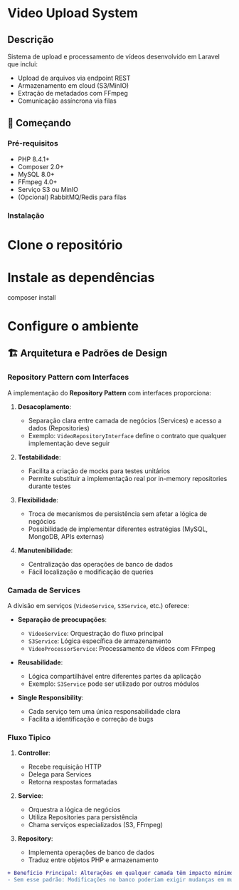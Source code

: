 # Video Upload System

## Descrição
Sistema de upload e processamento de vídeos desenvolvido em Laravel que inclui:
- Upload de arquivos via endpoint REST
- Armazenamento em cloud (S3/MinIO)
- Extração de metadados com FFmpeg
- Comunicação assíncrona via filas

## 🚀 Começando

### Pré-requisitos
- PHP 8.4.1+
- Composer 2.0+
- MySQL 8.0+
- FFmpeg 4.0+
- Serviço S3 ou MinIO
- (Opcional) RabbitMQ/Redis para filas

### Instalação
# Clone o repositório

# Instale as dependências
composer install

# Configure o ambiente


## 🏗️ Arquitetura e Padrões de Design

### Repository Pattern com Interfaces
A implementação do **Repository Pattern** com interfaces proporciona:

1. **Desacoplamento**:
   - Separação clara entre camada de negócios (Services) e acesso a dados (Repositories)
   - Exemplo: `VideoRepositoryInterface` define o contrato que qualquer implementação deve seguir

2. **Testabilidade**:
   - Facilita a criação de mocks para testes unitários
   - Permite substituir a implementação real por in-memory repositories durante testes

3. **Flexibilidade**:
   - Troca de mecanismos de persistência sem afetar a lógica de negócios
   - Possibilidade de implementar diferentes estratégias (MySQL, MongoDB, APIs externas)

4. **Manutenibilidade**:
   - Centralização das operações de banco de dados
   - Fácil localização e modificação de queries

### Camada de Services
A divisão em serviços (`VideoService`, `S3Service`, etc.) oferece:

- **Separação de preocupações**:
  - `VideoService`: Orquestração do fluxo principal
  - `S3Service`: Lógica específica de armazenamento
  - `VideoProcessorService`: Processamento de vídeos com FFmpeg

- **Reusabilidade**:
  - Lógica compartilhável entre diferentes partes da aplicação
  - Exemplo: `S3Service` pode ser utilizado por outros módulos

- **Single Responsibility**:
  - Cada serviço tem uma única responsabilidade clara
  - Facilita a identificação e correção de bugs

### Fluxo Tipico
1. **Controller**:
   - Recebe requisição HTTP
   - Delega para Services
   - Retorna respostas formatadas

2. **Service**:
   - Orquestra a lógica de negócios
   - Utiliza Repositories para persistência
   - Chama serviços especializados (S3, FFmpeg)

3. **Repository**:
   - Implementa operações de banco de dados
   - Traduz entre objetos PHP e armazenamento

```diff
+ Benefício Principal: Alterações em qualquer camada têm impacto mínimo nas outras
- Sem esse padrão: Modificações no banco poderiam exigir mudanças em múltiplos controllers

